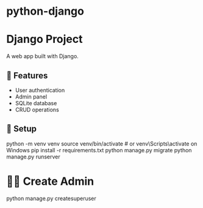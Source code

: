 # python-django
# Django Project

A web app built with Django.

## 🚀 Features

- User authentication
- Admin panel
- SQLite database
- CRUD operations

## 🔧 Setup

python -m venv venv
source venv/bin/activate  # or venv\Scripts\activate on Windows
pip install -r requirements.txt
python manage.py migrate
python manage.py runserver
# 🧑‍💻 Create Admin
python manage.py createsuperuser